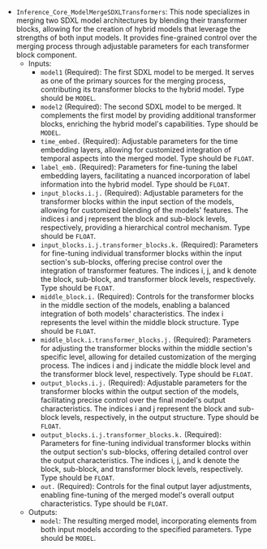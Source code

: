 - `Inference_Core_ModelMergeSDXLTransformers`: This node specializes in merging two SDXL model architectures by blending their transformer blocks, allowing for the creation of hybrid models that leverage the strengths of both input models. It provides fine-grained control over the merging process through adjustable parameters for each transformer block component.
    - Inputs:
        - `model1` (Required): The first SDXL model to be merged. It serves as one of the primary sources for the merging process, contributing its transformer blocks to the hybrid model. Type should be `MODEL`.
        - `model2` (Required): The second SDXL model to be merged. It complements the first model by providing additional transformer blocks, enriching the hybrid model's capabilities. Type should be `MODEL`.
        - `time_embed.` (Required): Adjustable parameters for the time embedding layers, allowing for customized integration of temporal aspects into the merged model. Type should be `FLOAT`.
        - `label_emb.` (Required): Parameters for fine-tuning the label embedding layers, facilitating a nuanced incorporation of label information into the hybrid model. Type should be `FLOAT`.
        - `input_blocks.i.j.` (Required): Adjustable parameters for the transformer blocks within the input section of the models, allowing for customized blending of the models' features. The indices i and j represent the block and sub-block levels, respectively, providing a hierarchical control mechanism. Type should be `FLOAT`.
        - `input_blocks.i.j.transformer_blocks.k.` (Required): Parameters for fine-tuning individual transformer blocks within the input section's sub-blocks, offering precise control over the integration of transformer features. The indices i, j, and k denote the block, sub-block, and transformer block levels, respectively. Type should be `FLOAT`.
        - `middle_block.i.` (Required): Controls for the transformer blocks in the middle section of the models, enabling a balanced integration of both models' characteristics. The index i represents the level within the middle block structure. Type should be `FLOAT`.
        - `middle_block.i.transformer_blocks.j.` (Required): Parameters for adjusting the transformer blocks within the middle section's specific level, allowing for detailed customization of the merging process. The indices i and j indicate the middle block level and the transformer block level, respectively. Type should be `FLOAT`.
        - `output_blocks.i.j.` (Required): Adjustable parameters for the transformer blocks within the output section of the models, facilitating precise control over the final model's output characteristics. The indices i and j represent the block and sub-block levels, respectively, in the output structure. Type should be `FLOAT`.
        - `output_blocks.i.j.transformer_blocks.k.` (Required): Parameters for fine-tuning individual transformer blocks within the output section's sub-blocks, offering detailed control over the output characteristics. The indices i, j, and k denote the block, sub-block, and transformer block levels, respectively. Type should be `FLOAT`.
        - `out.` (Required): Controls for the final output layer adjustments, enabling fine-tuning of the merged model's overall output characteristics. Type should be `FLOAT`.
    - Outputs:
        - `model`: The resulting merged model, incorporating elements from both input models according to the specified parameters. Type should be `MODEL`.
